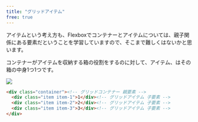 ```yaml
---
title: "グリッドアイテム"
free: true
---
```


アイテムという考え方も、Flexboxでコンテナーとアイテムについては、親子関係にある要素だということを学習していますので、そこまで難しくはないかと思います。

コンテナーがアイテムを収納する箱の役割をするのに対して、アイテム、はその箱の中身1つ1つです。

![](https://storage.googleapis.com/zenn-user-upload/380pa6mt7gflcrslebu55dpamzcp)

```html
<div class="container"><!-- グリッドコンテナー 親要素 -->
  <div class="item item-1">1</div><!-- グリッドアイテム 子要素 -->
  <div class="item item-2">2</div><!-- グリッドアイテム 子要素 -->
  <div class="item item-3">3</div><!-- グリッドアイテム 子要素 -->
</div>
```